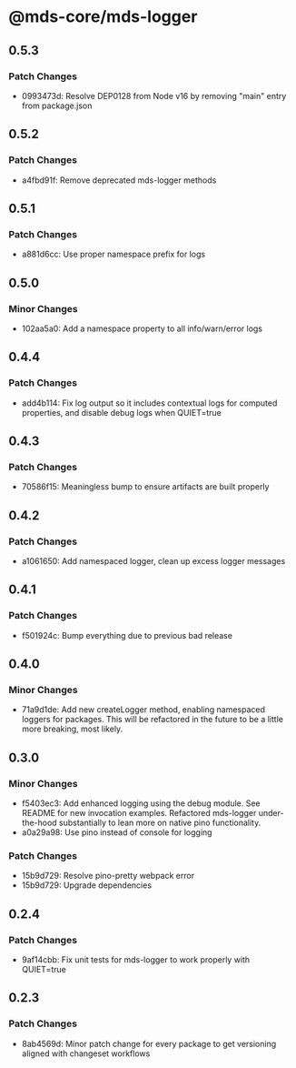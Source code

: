 # @mds-core/mds-logger

## 0.5.3

### Patch Changes

- 0993473d: Resolve DEP0128 from Node v16 by removing "main" entry from package.json

## 0.5.2

### Patch Changes

- a4fbd91f: Remove deprecated mds-logger methods

## 0.5.1

### Patch Changes

- a881d6cc: Use proper namespace prefix for logs

## 0.5.0

### Minor Changes

- 102aa5a0: Add a namespace property to all info/warn/error logs

## 0.4.4

### Patch Changes

- add4b114: Fix log output so it includes contextual logs for computed properties, and disable debug logs when QUIET=true

## 0.4.3

### Patch Changes

- 70586f15: Meaningless bump to ensure artifacts are built properly

## 0.4.2

### Patch Changes

- a1061650: Add namespaced logger, clean up excess logger messages

## 0.4.1

### Patch Changes

- f501924c: Bump everything due to previous bad release

## 0.4.0

### Minor Changes

- 71a9d1de: Add new createLogger method, enabling namespaced loggers for packages. This will be refactored in the future to be a little more breaking, most likely.

## 0.3.0

### Minor Changes

- f5403ec3: Add enhanced logging using the debug module. See README for new invocation examples.
  Refactored mds-logger under-the-hood substantially to lean more on native pino functionality.
- a0a29a98: Use pino instead of console for logging

### Patch Changes

- 15b9d729: Resolve pino-pretty webpack error
- 15b9d729: Upgrade dependencies

## 0.2.4

### Patch Changes

- 9af14cbb: Fix unit tests for mds-logger to work properly with QUIET=true

## 0.2.3

### Patch Changes

- 8ab4569d: Minor patch change for every package to get versioning aligned with changeset workflows
